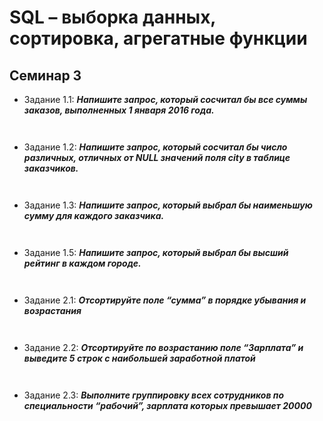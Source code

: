 # SQL – выборка данных, сортировка, агрегатные функции

## Семинар 3

* Задание 1.1: _**Напишите запрос, который сосчитал бы все суммы заказов, выполненных 1 января 2016 года.**_ 

![]()


 ```sql

  ```

* Задание 1.2: _**Напишите запрос, который сосчитал бы число различных, отличных от NULL значений поля city в таблице заказчиков.**_ 

![]()


 ```sql

  ```

* Задание 1.3: _**Напишите запрос, который выбрал бы наименьшую сумму для каждого заказчика.**_ 

![]()


 ```sql

  ```

* Задание 1.5: _**Напишите запрос, который выбрал бы высший рейтинг в каждом городе.**_ 

![]()


 ```sql

  ```

* Задание 2.1: _**Отсортируйте поле “сумма” в порядке убывания и возрастания**_ 

![]()


 ```sql

  ```

* Задание 2.2: _**Отсортируйте по возрастанию поле “Зарплата” и выведите 5 строк с наибольшей заработной платой**_ 

![]()


 ```sql

  ```

* Задание 2.3: _**Выполните группировку всех сотрудников по специальности “рабочий”, зарплата которых превышает 20000**_ 

![]()


 ```sql

  ```